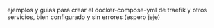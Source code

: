 ejemplos y guias para crear el docker-compose-yml de traefik y otros servicios, bien configurado y sin errores (espero jeje)
